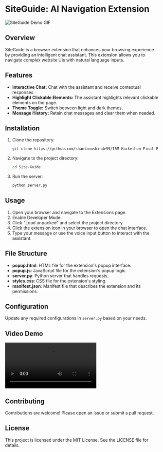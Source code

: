 # SiteGuide: AI Navigation Extension

![SiteGuide Demo GIF](2025-01-23%2015-00-06%20(online-video-cutter.com).gif)

## Overview
SiteGuide is a browser extension that enhances your browsing experience by providing an intelligent chat assistant. This extension allows you to navigate complex website UIs with natural language inputs.

## Features
- **Interactive Chat:** Chat with the assistant and receive contextual responses.
- **Highlight Clickable Elements:** The assistant highlights relevant clickable elements on the page.
- **Theme Toggle:** Switch between light and dark themes.
- **Message History:** Retain chat messages and clear them when needed.

## Installation
1. Clone the repository:

    ```bash
    git clone https://github.com/shantanushinde99/IBM-Hackethon-Final-Project
    ```

2. Navigate to the project directory:

    ```bash
    cd Site-Guide
    ```

3. Run the server:

    ```bash
    python server.py
    ```

## Usage
1. Open your browser and navigate to the Extensions page.
2. Enable Developer Mode.
3. Click "Load unpacked" and select the project directory.
4. Click the extension icon in your browser to open the chat interface.
5. Type your message or use the voice input button to interact with the assistant.

## File Structure
- **popup.html**: HTML file for the extension's popup interface.
- **popup.js**: JavaScript file for the extension's popup logic.
- **server.py**: Python server that handles requests.
- **styles.css**: CSS file for the extension's styling.
- **manifest.json**: Manifest file that describes the extension and its permissions.

## Configuration
Update any required configurations in `server.py` based on your needs.

## Video Demo
![SiteGuide Demo Video](2025-01-23%2015-00-06%20(online-video-cutter.com).mp4)

## Contributing
Contributions are welcome! Please open an issue or submit a pull request.

## License
This project is licensed under the MIT License. See the LICENSE file for details.
